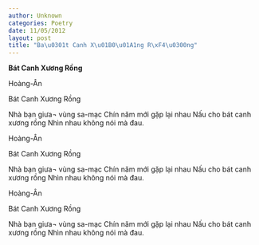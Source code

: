 ```yaml
---
author: Unknown
categories: Poetry
date: 11/05/2012
layout: post
title: "Ba\u0301t Canh X\u01B0\u01A1ng R\xF4\u0300ng"
---
```


**Bát Canh Xương Rồng**

Hoàng-Ân



Bát Canh Xương Rồng


Nhà bạn giưa¬ vùng sa-mạc
Chín năm mới gặp lại nhau
Nấu cho bát canh xương rồng
Nhìn nhau không nói mà đau.

Hoàng-Ân



Bát Canh Xương Rồng


Nhà bạn giưa¬ vùng sa-mạc
Chín năm mới gặp lại nhau
Nấu cho bát canh xương rồng
Nhìn nhau không nói mà đau.

Hoàng-Ân



Bát Canh Xương Rồng


Nhà bạn giưa¬ vùng sa-mạc
Chín năm mới gặp lại nhau
Nấu cho bát canh xương rồng
Nhìn nhau không nói mà đau.
